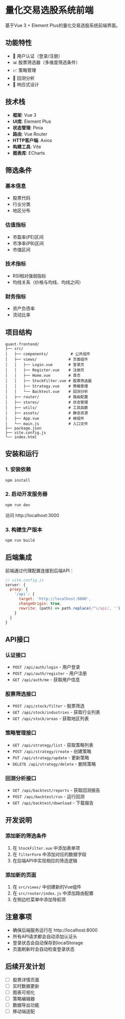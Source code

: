 # 量化交易选股系统前端

基于Vue 3 + Element Plus的量化交易选股系统前端界面。

## 功能特性

- 🔐 用户认证（登录/注册）
- 📊 股票筛选器（多维度筛选条件）
- 📈 策略管理
- 🔄 回测分析
- 📱 响应式设计

## 技术栈

- **框架**: Vue 3
- **UI库**: Element Plus
- **状态管理**: Pinia
- **路由**: Vue Router
- **HTTP客户端**: Axios
- **构建工具**: Vite
- **图表库**: ECharts

## 筛选条件

### 基本信息
- 股票代码
- 行业分类
- 地区分布

### 估值指标
- 市盈率(PE)区间
- 市净率(PB)区间
- 市值区间

### 技术指标
- RSI相对强弱指标
- 均线关系（价格与均线、均线之间）

### 财务指标
- 资产负债率
- 流动比率

## 项目结构

```
quant-frontend/
├── src/
│   ├── components/          # 公共组件
│   ├── views/              # 页面组件
│   │   ├── Login.vue       # 登录页
│   │   ├── Register.vue    # 注册页
│   │   ├── Home.vue        # 首页
│   │   ├── StockFilter.vue # 股票筛选器
│   │   ├── Strategy.vue    # 策略管理
│   │   └── Backtest.vue    # 回测分析
│   ├── router/             # 路由配置
│   ├── stores/             # 状态管理
│   ├── utils/              # 工具函数
│   ├── assets/             # 静态资源
│   ├── App.vue             # 根组件
│   └── main.js             # 入口文件
├── package.json
├── vite.config.js
└── index.html
```

## 安装和运行

### 1. 安装依赖

```bash
npm install
```

### 2. 启动开发服务器

```bash
npm run dev
```

访问 http://localhost:3000

### 3. 构建生产版本

```bash
npm run build
```

## 后端集成

前端通过代理配置连接到后端API：

```javascript
// vite.config.js
server: {
  proxy: {
    '/api': {
      target: 'http://localhost:8000',
      changeOrigin: true,
      rewrite: (path) => path.replace(/^\/api/, '')
    }
  }
}
```

## API接口

### 认证接口
- `POST /api/auth/login` - 用户登录
- `POST /api/auth/register` - 用户注册
- `GET /api/auth/me` - 获取用户信息

### 股票筛选接口
- `POST /api/stock/filter` - 股票筛选
- `GET /api/stock/industries` - 获取行业列表
- `GET /api/stock/areas` - 获取地区列表

### 策略管理接口
- `GET /api/strategy/list` - 获取策略列表
- `POST /api/strategy/create` - 创建策略
- `PUT /api/strategy/update` - 更新策略
- `DELETE /api/strategy/delete` - 删除策略

### 回测分析接口
- `GET /api/backtest/reports` - 获取回测报告
- `POST /api/backtest/run` - 运行回测
- `GET /api/backtest/download` - 下载报告

## 开发说明

### 添加新的筛选条件

1. 在 `StockFilter.vue` 中添加表单项
2. 在 `filterForm` 中添加对应的数据字段
3. 在后端API中实现相应的筛选逻辑

### 添加新的页面

1. 在 `src/views/` 中创建新的Vue组件
2. 在 `src/router/index.js` 中添加路由配置
3. 在侧边栏菜单中添加导航项

## 注意事项

- 确保后端服务运行在 http://localhost:8000
- 所有API请求都会自动添加认证头
- 登录状态会自动保存到localStorage
- 页面刷新时会自动检查登录状态

## 后续开发计划

- [ ] 股票详情页面
- [ ] 实时数据更新
- [ ] 图表可视化
- [ ] 策略编辑器
- [ ] 数据导出功能
- [ ] 移动端适配